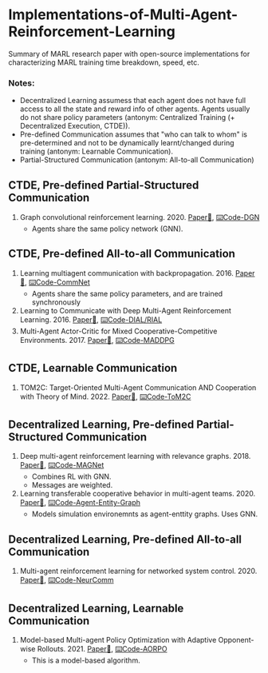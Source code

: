 # Implementations-of-Multi-Agent-Reinforcement-Learning
Summary of MARL research paper with open-source implementations for characterizing MARL training time breakdown, speed, etc.

### Notes:
- Decentralized Learning assumess that each agent does not have full access to all the state and reward info of other agents. Agents usually do not share policy parameters (antonym: Centralized Training (+ Decentralized Execution, CTDE)).
- Pre-defined Communication assumes that "who can talk to whom" is pre-determined and not to be dynamically learnt/changed during training (antonym: Learnable Communication).
- Partial-Structured Communication (antonym: All-to-all Communication)

## CTDE, Pre-defined Partial-Structured Communication
1. Graph convolutional reinforcement learning. 2020. [Paper📃](https://arxiv.org/abs/1810.09202),  [⌨️Code-DGN](https://github.com/PKU-RL/DGN)
    - Agents share the same policy network (GNN). 
    
## CTDE, Pre-defined All-to-all Communication
1. Learning multiagent communication with backpropagation. 2016. [Paper📃](https://arxiv.org/abs/1605.07736),  [⌨️Code-CommNet](https://github.com/KornbergFresnel/CommNet)
    - Agents share the same policy parameters, and are trained synchronously
2. Learning to Communicate with Deep Multi-Agent Reinforcement Learning. 2016. [Paper📃](https://arxiv.org/abs/1605.06676),  [⌨️Code-DIAL/RIAL](https://github.com/minqi/learning-to-communicate-pytorch)
3. Multi-Agent Actor-Critic for Mixed Cooperative-Competitive Environments. 2017. [Paper📃](https://arxiv.org/abs/1706.02275),  [⌨️Code-MADDPG](https://github.com/shariqiqbal2810/maddpg-pytorch)

## CTDE, Learnable Communication
1. TOM2C: Target-Oriented Multi-Agent Communication AND Cooperation with Theory of Mind. 2022. [Paper📃](https://arxiv.org/pdf/2111.09189.pdf),  [⌨️Code-ToM2C](https://github.com/UnrealTracking/ToM2C)

## Decentralized Learning, Pre-defined Partial-Structured Communication
1. Deep multi-agent reinforcement learning with relevance graphs. 2018. [Paper📃](https://arxiv.org/abs/1811.12557),  [⌨️Code-MAGNet](https://github.com/tegg89/magnet)
    - Combines RL with GNN. 
    - Messages are weighted.
2. Learning transferable cooperative behavior in multi-agent teams. 2020. [Paper📃](https://arxiv.org/pdf/1906.01202.pdf),  [⌨️Code-Agent-Entity-Graph](https://github.com/sumitsk/marl_transfer)
    - Models simulation environemnts as agent-enttity graphs. Uses GNN. 

## Decentralized Learning, Pre-defined All-to-all Communication
1. Multi-agent reinforcement learning for networked system control. 2020. [Paper📃](https://arxiv.org/pdf/2004.01339.pdf),  [⌨️Code-NeurComm](https://github.com/cts198859/deeprl_network)

## Decentralized Learning, Learnable Communication
1. Model-based Multi-agent Policy Optimization with Adaptive Opponent-wise Rollouts. 2021. [Paper📃](https://arxiv.org/abs/2105.03363),  [⌨️Code-AORPO](https://github.com/apexrl/AORPO/)
    - This is a model-based algorithm.

